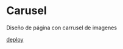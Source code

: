 # Carusel

Diseño de página con carrusel de imagenes

[deploy](https://isabelajs.github.io/carrusel/)
